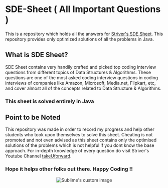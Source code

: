 # SDE-Sheet ( All Important Questions )

This is a repository which holds all the answers for [Striver's SDE Sheet](https://takeuforward.org/interviews/strivers-sde-sheet-top-coding-interview-problems/). This repository provides only optimized solutions of all the problems in Java.

## What is SDE Sheet? 

SDE Sheet contains very handily crafted and picked top coding interview questions from different topics of Data Structures & Algorithms. These questions are one of the most asked coding interview questions in coding interviews of companies like Amazon, Microsoft, Media.net, Flipkart, etc, and cover almost all of the concepts related to Data Structure & Algorithms.

### This sheet is solved entirely in Java

## Point to be Noted

This repository was made in order to record my progress and help other students who took upon themselves to solve this sheet. Cheating is not promoted and not even advised as this sheet contains only the optimised solutions of the problems which is not helpful if you dont know the base approach.
For in-depth knowledge of every question do visit Striver's Youtube Channel [takeUforward](https://www.youtube.com/@takeUforward).

### Hope it helps other folks out there. Happy Coding !!

<p align="center">
  <img src="https://user-images.githubusercontent.com/101946115/205871025-fee96ee6-afe5-4563-b950-5c5bd9403a27.gif" alt="Sublime's custom image"/>
</p>
